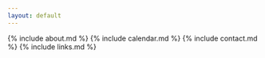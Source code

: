 ```yaml
---
layout: default
---
```


<!--
{% include mission_statement.md %}
{% include training_timeline.md %}
{% include logistics.md %}
-->
{% include about.md %}
{% include calendar.md %}
{% include contact.md %}
{% include links.md %}

